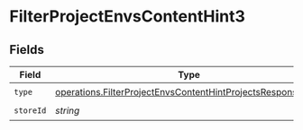 # FilterProjectEnvsContentHint3


## Fields

| Field                                                                                                                                      | Type                                                                                                                                       | Required                                                                                                                                   | Description                                                                                                                                |
| ------------------------------------------------------------------------------------------------------------------------------------------ | ------------------------------------------------------------------------------------------------------------------------------------------ | ------------------------------------------------------------------------------------------------------------------------------------------ | ------------------------------------------------------------------------------------------------------------------------------------------ |
| `type`                                                                                                                                     | [operations.FilterProjectEnvsContentHintProjectsResponseType](../../models/operations/filterprojectenvscontenthintprojectsresponsetype.md) | :heavy_check_mark:                                                                                                                         | N/A                                                                                                                                        |
| `storeId`                                                                                                                                  | *string*                                                                                                                                   | :heavy_check_mark:                                                                                                                         | N/A                                                                                                                                        |